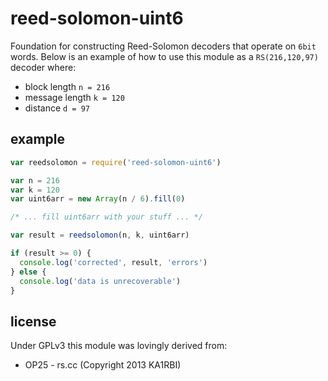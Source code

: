 # reed-solomon-uint6
Foundation for constructing Reed-Solomon decoders that operate on `6bit` words. Below is an example of how to use this module as a `RS(216,120,97)` decoder where:
  + block length `n = 216`
  + message length `k = 120`
  + distance `d = 97`

## example
```js
var reedsolomon = require('reed-solomon-uint6')

var n = 216
var k = 120
var uint6arr = new Array(n / 6).fill(0)

/* ... fill uint6arr with your stuff ... */

var result = reedsolomon(n, k, uint6arr)

if (result >= 0) {
  console.log('corrected', result, 'errors')
} else {
  console.log('data is unrecoverable')
}
```

## license
Under GPLv3 this module was lovingly derived from:
  + OP25 - rs.cc (Copyright 2013 KA1RBI)
